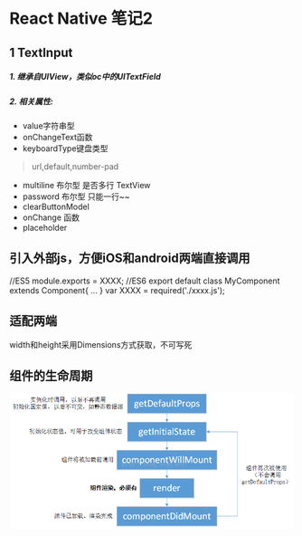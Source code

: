 # React Native 笔记2

## 1 TextInput
#####  1. 继承自UIView，类似oc中的UITextField
#####   2. 相关属性:
* value字符串型 
* onChangeText函数
* keyboardType键盘类型
> url,default,number-pad
* multiline 布尔型 是否多行 TextView
* password 布尔型 只能一行~~
* clearButtonModel
* onChange 函数
* placeholder
 
  

## 引入外部js，方便iOS和android两端直接调用
//ES5
module.exports = XXXX;
//ES6
export default class MyComponent extends Component{
    ...
}
var XXXX = required('./xxxx.js');

## 适配两端
width和height采用Dimensions方式获取，不可写死

## 组件的生命周期
![image](../images/live.png)



